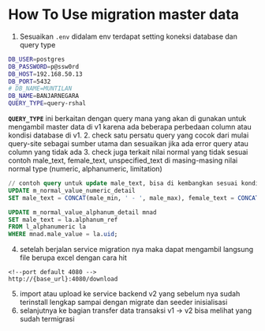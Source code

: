 # How To Use migration master data
1. Sesuaikan `.env` didalam env terdapat setting koneksi database dan query type 
```bash
DB_USER=postgres
DB_PASSWORD=p@ssw0rd
DB_HOST=192.168.50.13
DB_PORT=5432
# DB_NAME=MUNTILAN
DB_NAME=BANJARNEGARA
QUERY_TYPE=query-rshal
```
**`QUERY_TYPE`** ini berkaitan dengan query mana yang akan di gunakan untuk mengambil master data di v1 karena ada beberapa perbedaan column atau kondisi database di v1.
2. check satu persatu query yang cocok dari mulai query-site sebagai sumber utama dan sesuaikan jika ada error query atau column yang tidak ada
3. check juga terkait nilai normal yang tidak sesuai contoh male_text, female_text, unspecified_text di masing-masing nilai normal type (numeric, alphanumeric, limitation)
``` sql
// contoh query untuk update male_text, bisa di kembangkan sesuai kondisi table
UPDATE m_normal_value_numeric_detail
SET male_text = CONCAT(male_min, ' - ', male_max), female_text = CONCAT(female_min, ' - ', female_max);

UPDATE m_normal_value_alphanum_detail mnad
SET male_text = la.alphanum_ref
FROM l_alphanumeric la
WHERE mnad.male_value = la.uid;
```

4. setelah berjalan service migration nya maka dapat mengambil langsung file berupa excel dengan cara hit
``` text
<!--port default 4080 -->
http://{base_url}:4080/download
```
5. import atau upload ke service backend v2 yang sebelum nya sudah terinstall lengkap sampai dengan migrate dan seeder inisialisasi
6. selanjutnya ke bagian transfer data transaksi v1 -> v2 bisa melihat yang sudah termigrasi 

